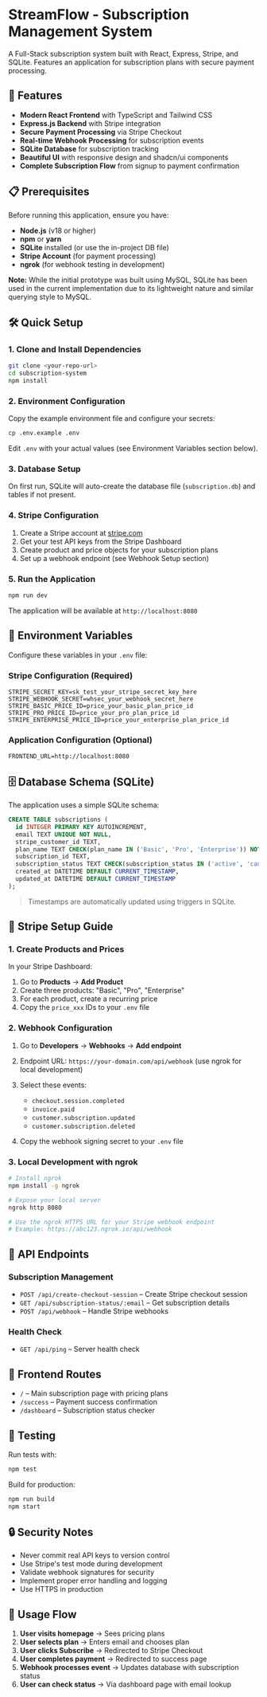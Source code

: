 # StreamFlow - Subscription Management System

A Full-Stack subscription system built with React, Express, Stripe, and SQLite. Features an application for subscription plans with secure payment processing.

## 🚀 Features

* **Modern React Frontend** with TypeScript and Tailwind CSS
* **Express.js Backend** with Stripe integration
* **Secure Payment Processing** via Stripe Checkout
* **Real-time Webhook Processing** for subscription events
* **SQLite Database** for subscription tracking
* **Beautiful UI** with responsive design and shadcn/ui components
* **Complete Subscription Flow** from signup to payment confirmation

## 📋 Prerequisites

Before running this application, ensure you have:

* **Node.js** (v18 or higher)
* **npm** or **yarn**
* **SQLite** installed (or use the in-project DB file)
* **Stripe Account** (for payment processing)
* **ngrok** (for webhook testing in development)

**Note:** While the initial prototype was built using MySQL, SQLite has been used in the current implementation due to its lightweight nature and similar querying style to MySQL.

## 🛠️ Quick Setup

### 1. Clone and Install Dependencies

```bash
git clone <your-repo-url>
cd subscription-system
npm install
```

### 2. Environment Configuration

Copy the example environment file and configure your secrets:

```bash
cp .env.example .env
```

Edit `.env` with your actual values (see Environment Variables section below).

### 3. Database Setup

On first run, SQLite will auto-create the database file (`subscription.db`) and tables if not present.

### 4. Stripe Configuration

1. Create a Stripe account at [stripe.com](https://stripe.com)
2. Get your test API keys from the Stripe Dashboard
3. Create product and price objects for your subscription plans
4. Set up a webhook endpoint (see Webhook Setup section)

### 5. Run the Application

```bash
npm run dev
```

The application will be available at `http://localhost:8080`

## 🔧 Environment Variables

Configure these variables in your `.env` file:

### Stripe Configuration (Required)

```env
STRIPE_SECRET_KEY=sk_test_your_stripe_secret_key_here
STRIPE_WEBHOOK_SECRET=whsec_your_webhook_secret_here
STRIPE_BASIC_PRICE_ID=price_your_basic_plan_price_id
STRIPE_PRO_PRICE_ID=price_your_pro_plan_price_id
STRIPE_ENTERPRISE_PRICE_ID=price_your_enterprise_plan_price_id
```

### Application Configuration (Optional)

```env
FRONTEND_URL=http://localhost:8080
```

## 🗄️ Database Schema (SQLite)

The application uses a simple SQLite schema:

```sql
CREATE TABLE subscriptions (
  id INTEGER PRIMARY KEY AUTOINCREMENT,
  email TEXT UNIQUE NOT NULL,
  stripe_customer_id TEXT,
  plan_name TEXT CHECK(plan_name IN ('Basic', 'Pro', 'Enterprise')) NOT NULL,
  subscription_id TEXT,
  subscription_status TEXT CHECK(subscription_status IN ('active', 'canceled', 'incomplete', 'incomplete_expired', 'past_due', 'trialing', 'unpaid')) DEFAULT 'incomplete',
  created_at DATETIME DEFAULT CURRENT_TIMESTAMP,
  updated_at DATETIME DEFAULT CURRENT_TIMESTAMP
);
```

> Timestamps are automatically updated using triggers in SQLite.

## 🔗 Stripe Setup Guide

### 1. Create Products and Prices

In your Stripe Dashboard:

1. Go to **Products** → **Add Product**
2. Create three products: "Basic", "Pro", "Enterprise"
3. For each product, create a recurring price
4. Copy the `price_xxx` IDs to your `.env` file

### 2. Webhook Configuration

1. Go to **Developers** → **Webhooks** → **Add endpoint**
2. Endpoint URL: `https://your-domain.com/api/webhook` (use ngrok for local development)
3. Select these events:

   * `checkout.session.completed`
   * `invoice.paid`
   * `customer.subscription.updated`
   * `customer.subscription.deleted`
4. Copy the webhook signing secret to your `.env` file

### 3. Local Development with ngrok

```bash
# Install ngrok
npm install -g ngrok

# Expose your local server
ngrok http 8080

# Use the ngrok HTTPS URL for your Stripe webhook endpoint
# Example: https://abc123.ngrok.io/api/webhook
```

## 🚀 API Endpoints

### Subscription Management

* `POST /api/create-checkout-session` – Create Stripe checkout session
* `GET /api/subscription-status/:email` – Get subscription details
* `POST /api/webhook` – Handle Stripe webhooks

### Health Check

* `GET /api/ping` – Server health check

## 📱 Frontend Routes

* `/` – Main subscription page with pricing plans
* `/success` – Payment success confirmation
* `/dashboard` – Subscription status checker

## 🧪 Testing

Run tests with:

```bash
npm test
```

Build for production:

```bash
npm run build
npm start
```

## 🔒 Security Notes

* Never commit real API keys to version control
* Use Stripe's test mode during development
* Validate webhook signatures for security
* Implement proper error handling and logging
* Use HTTPS in production

## 📝 Usage Flow

1. **User visits homepage** → Sees pricing plans
2. **User selects plan** → Enters email and chooses plan
3. **User clicks Subscribe** → Redirected to Stripe Checkout
4. **User completes payment** → Redirected to success page
5. **Webhook processes event** → Updates database with subscription status
6. **User can check status** → Via dashboard page with email lookup
